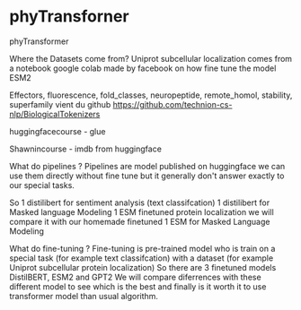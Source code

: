 # phyTransforner
phyTransformer

Where the Datasets come from?
Uniprot subcellular localization comes from a notebook google colab made by facebook on how fine tune the model ESM2

Effectors, fluorescence, fold_classes, neuropeptide, remote_homol, stability, superfamily vient du github
https://github.com/technion-cs-nlp/BiologicalTokenizers

huggingfacecourse - glue 

Shawnincourse - imdb from huggingface

What do pipelines ? Pipelines are model published on huggingface we can use them directly without fine tune but it generally don't answer exactly to our special tasks.

So 1 distilibert for sentiment analysis (text classifcation)
1 distilibert for Masked language Modeling
1 ESM finetuned protein localization we will compare it with our homemade finetuned
1 ESM for Masked Language Modeling

What do fine-tuning ?
Fine-tuning is pre-trained model who is train on a special task (for example text classifcation) with a dataset (for example Uniprot subcellular protein localization)
So there are 3 finetuned models DistilBERT, ESM2 and GPT2
We will compare diferrences with these different model to see which is the best and finally is it worth it to use transformer model than usual algorithm.
